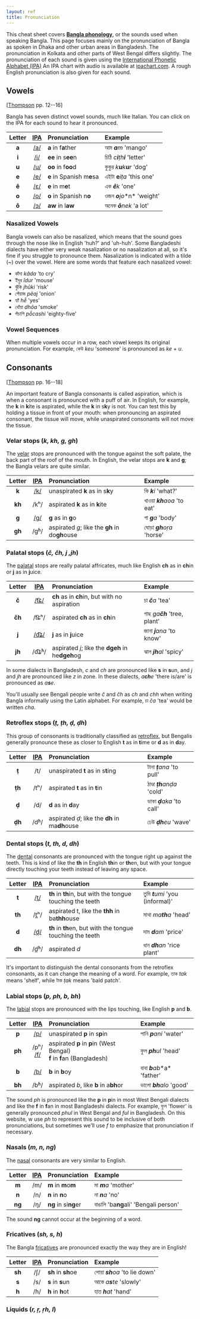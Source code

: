 ```yaml
---
layout: ref
title: Pronunciation
---
```



This cheat sheet covers <a href="https://en.wikipedia.org/wiki/Bengali_phonology" target="_blank">**Bangla phonology**</a>,
or the sounds used when speaking Bangla.
This page focuses mainly on the pronunciation of Bangla as spoken in Dhaka and other urban areas in Bangladesh.
The pronunciation in Kolkata and other parts of West Bengal differs slightly.
The pronunciation of each sound is given using the
<a href="https://en.wikipedia.org/wiki/Help:IPA/Bengali" target="_blank">International Phonetic Alphabet (IPA)</a>
An IPA chart with audio is available at
<a href="https://www.ipachart.com" target="_blank">ipachart.com</a>.
A rough English pronunciation is also given for each sound.

## Vowels
[<a href="https://www.google.com/books/edition/Bengali/C7vz0ABJnJsC?hl=en&gbpv=0" target="_blank">Thompson</a> pp. 12--16]

Bangla has seven distinct vowel sounds, much like Italian.
You can click on the IPA for each sound to hear it pronounced.

| Letter | <a href="https://www.ipachart.com" target="_blank">IPA</a> | Pronunciation | Example |
| :---: | :-: | :------------ | :------ |
| **a** | <a href="https://upload.wikimedia.org/wikipedia/commons/5/50/Open_central_unrounded_vowel.ogg" target="_blank">/a/</a> | **a** in f**a**ther | আম ***a**m* 'mango' |
| **i** | <a href="https://upload.wikimedia.org/wikipedia/commons/9/91/Close_front_unrounded_vowel.ogg" target="_blank">/i/</a> | **ee** in s**ee**n | চিঠি *c**i**ṭh**i*** 'letter' |
| **u** | <a href="https://upload.wikimedia.org/wikipedia/commons/5/5d/Close_back_rounded_vowel.ogg" target="_blank">/u/</a> | **oo** in f**oo**d | কুকুর *k**u**k**u**r* 'dog' |
| **e** | <a href="https://en.wikipedia.org/wiki/Close-mid_front_unrounded_vowel" target="_blank">/e/</a> | **e** in Spanish m**e**sa | এইটা **e***iṭa* 'this one' |
| **ê** | <a href="https://upload.wikimedia.org/wikipedia/commons/7/71/Open-mid_front_unrounded_vowel.ogg" target="_blank">/ɛ/</a> | **e** in m**e**t | এক ***ê**k* 'one' |
| **o** | <a href="https://upload.wikimedia.org/wikipedia/commons/8/84/Close-mid_back_rounded_vowel.ogg" target="_blank">/o/</a> | **o** in Spanish n**o** | ওজন ***o**j**o**n* 'weight' |
| **ô** | <a href="https://upload.wikimedia.org/wikipedia/commons/d/d0/PR-open-mid_back_rounded_vowel.ogg" target="_blank">/ɔ/</a> | **aw** in l**aw** | অনেক ***ô**nek* 'a lot' |

### Nasalized Vowels

Bangla vowels can also be nasalized, which means that the sound goes through the nose
like in English 'huh?' and 'uh-huh'.
Some Bangladeshi dialects have either very weak nasalization or no nasalization at all,
so it's fine if you struggle to pronounce them.
Nasalization is indicated with a tilde (~) over the vowel.
Here are some words that feature each nasalized vowel:
- কাঁদা *kãda* 'to cry'
- ইঁদুর *ĩdur* 'mouse'
- ঝুঁকি *jhũki* 'risk'
- পেঁয়াজ *pẽaj* 'onion'
- হ্যাঁ *hễ* 'yes'
- ধোঁয়া *dhõa* 'smoke'
- পঁচাশি *pỗcashi* 'eighty-five'

### Vowel Sequences

When multiple vowels occur in a row, each vowel keeps its original pronunciation.
For example, কেউ *keu* 'someone' is pronounced as *ke* + *u*.

## Consonants
[<a href="https://www.google.com/books/edition/Bengali/C7vz0ABJnJsC?hl=en&gbpv=0" target="_blank">Thompson</a> pp. 16--18]

An important feature of Bangla consonants is called aspiration,
which is when a consonant is pronounced with a puff of air.
In English, for example, the **k** in **k**ite is aspirated,
while the **k** in s**k**y is not.
You can test this by holding a tissue in front of your mouth:
when pronouncing an aspirated consonant, the tissue will move,
while unaspirated consonants will not move the tissue.

### Velar stops (*k, kh, g, gh*)

The <a href="https://en.wikipedia.org/wiki/Velar_consonant" target="_blank">velar</a>
stops are pronounced with the tongue against the soft palate, the back part of the roof of the mouth.
In English, the velar stops are **k** and **g**;
the Bangla velars are quite similar.

| Letter | <a href="https://www.ipachart.com" target="_blank">IPA</a> | Pronunciation | Example |
| :---: | :-: | :------------ | :------ |
| **k** | <a href="https://upload.wikimedia.org/wikipedia/commons/e/e3/Voiceless_velar_plosive.ogg" target="_blank">/k/</a> | unaspirated **k** as in s**k**y | কি ***k**i* 'what?' |
| **kh** | /kʰ/ | aspirated **k** as in **k**ite | খাওয়া ***kh**aoa* 'to eat' |
| **g** | <a href="https://upload.wikimedia.org/wikipedia/commons/1/12/Voiced_velar_plosive_02.ogg" target="_blank">/g/</a> | **g** as in **g**o | গা ***g**a* 'body' |
| **gh** | /gʱ/ | aspirated *g*; like the **gh** in do**gh**ouse | ঘোড়া ***gh**oṛa* 'horse' |

### Palatal stops (*č, čh, j ,jh*)

The <a href="https://en.wikipedia.org/wiki/Palatal_consonant" target="_blank">palatal</a>
stops are really palatal affricates,
much like English **ch** as in **ch**in or **j** as in **j**uice.

| Letter | <a href="https://www.ipachart.com" target="_blank">IPA</a> | Pronunciation | Example |
| :---: | :-: | :------------ | :------ |
| **č** | <a href="https://upload.wikimedia.org/wikipedia/commons/c/c4/Voiceless_alveolo-palatal_affricate.ogg" target="_blank">/t͡ɕ/</a> | **ch** as in **ch**in, but with no aspiration | চা ***č**a* 'tea' |
| **čh** | /t͡ɕʰ/ | aspirated **ch** as in **ch**in | গাছ *ga**čh*** 'tree, plant' |
| **j** | <a href="https://upload.wikimedia.org/wikipedia/commons/c/c1/Voiced_alveolo-palatal_affricate.ogg" target="_blank">/d͡ʑ/</a> | **j** as in **j**uice | জানা ***j**ana* 'to know' |
| **jh** | /d͡ʑʱ/ | aspirated *j*; like the **dgeh** in he**dgeh**og | ঝাল ***jh**al* 'spicy' |

In some dialects in Bangladesh, *c* and *ch* are pronounced like **s** in **s**un,
and *j* and *jh* are pronounced like *z* in *z*one.
In these dialects, *a**ch**e* 'there is/are' is pronounced as *a**s**e*.

You'll usually see Bengali people write *č* and *čh* as *ch* and *chh*
when writing Bangla informally using the Latin alphabet.
For example, চা *ča* 'tea' would be written *cha*.

### Retroflex stops (*ṭ, ṭh, ḍ, ḍh*)

This group of consonants is traditionally classified as
<a href="https://en.wikipedia.org/wiki/Retroflex_consonant" target="_blank">retroflex</a>,
but Bengalis generally pronounce these as closer to English
**t** as in **t**ime or **d** as in **d**ay.

| Letter | <a href="https://www.ipachart.com" target="_blank">IPA</a> | Pronunciation | Example |
| :---: | :-: | :------------ | :------ |
| **ṭ** | /t/ | unaspirated **t** as in s**t**ing | টানা ***ṭ**ana* 'to pull' |
| **ṭh** | /tʰ/ | aspirated **t** as in **t**in | ঠাণ্ডা ***ṭh**anḍa* 'cold' |
| **ḍ** | /d/ | **d** as in **d**ay | ডাকা ***ḍ**aka* 'to call' |
| **ḍh** | /dʱ/ | aspirated *ḍ*; like the **dh** in ma**dh**ouse | ঢেউ ***ḍh**eu* 'wave' |

### Dental stops (*t, th, d, dh*)

The <a href="https://en.wikipedia.org/wiki/Dental_consonant" target="_blank">dental</a>
consonants are pronounced with the tongue right up against the teeth.
This is kind of like the **th** in English **th**in or **th**en,
but with your tongue directly touching your teeth instead of leaving any space.

| Letter | <a href="https://www.ipachart.com" target="_blank">IPA</a> | Pronunciation | Example |
| :---: | :-: | :------------ | :------ |
| **t** | <a href="https://upload.wikimedia.org/wikipedia/commons/d/dc/Voiceless_dental_stop.ogg" target="_blank">/t̪/</a> | **th** in **th**in, but with the tongue touching the teeth | তুমি ***t**umi* 'you (informal)' |
| **th** | /t̪ʰ/ | aspirated t, like the **thh** in ba**thh**ouse | মাথা *ma**th**a* 'head' |
| **d** | <a href="https://upload.wikimedia.org/wikipedia/commons/1/1c/Voiced_dental_stop.ogg" target="_blank">/d̪/</a> | **th** in **th**en, but with the tongue touching the teeth | দাম ***d**am* 'price' |
| **dh** | /d̪ʱ/ | aspirated *d* | ধান ***dh**an* 'rice plant' |

It's important to distinguish the dental consonants from the retroflex consonants,
as it can change the meaning of a word.
For example, তাক *tak* means 'shelf', while টাক *ṭak* means 'bald patch'.

### Labial stops (*p, ph, b, bh*)

The <a href="https://en.wikipedia.org/wiki/Labial_consonant" target="_blank">labial</a>
stops are pronounced with the lips touching,
like English **p** and **b**.

| Letter | <a href="https://www.ipachart.com" target="_blank">IPA</a> | Pronunciation | Example |
| :---: | :-: | :------------ | :------ |
| **p** | <a href="https://upload.wikimedia.org/wikipedia/commons/5/51/Voiceless_bilabial_plosive.ogg" target="_blank">/p/</a> | unaspirated **p** in s**p**in | পানি ***p**ani* 'water' |
| **ph** | /pʰ/ <br> <a href="https://upload.wikimedia.org/wikipedia/commons/3/33/Voiceless_labiodental_fricative.ogg" target="_blank">/f/</a>| aspirated **p** in **p**in (West Bengal) <br> **f** in **f**an (Bangladesh) | ফুল ***ph**ul* 'head' |
| **b** | <a href="https://en.wikipedia.org/wiki/File:Voiced_bilabial_plosive.ogg" target="_blank">/b/</a> | **b** in **b**oy | বাবা ***b**a**b**a* 'father' |
| **bh** | /bʱ/ | aspirated *b*, like **b** in a**bh**or | ভালো ***bh**alo* 'good' |

The sound *ph* is pronounced like the **p** in **p**in in most West Bengali dialects
and like the **f** in **f**an in most Bangladeshi dialects.
For example, ফুল 'flower' is generally  pronounced *phul* in West Bengal and *ful* in Bangladesh.
On this website, w use *ph* to represent this sound to be inclusive of both pronunciations,
but sometimes we'll use *f* to emphasize that pronunciation if necessary.

### Nasals (*m, n, ng*)

The <a href="https://en.wikipedia.org/wiki/Nasal_consonant" target="_blank">nasal</a>
consonants are very similar to English.

| Letter | <a href="https://www.ipachart.com" target="_blank">IPA</a> | Pronunciation | Example |
| :---: | :-: | :------------ | :------ |
| **m** | /m/ | **m** in **m**o**m** | মা ***m**a* 'mother' |
| **n** | /n/ | **n** in **n**o | না ***n**a* 'no' |
| **ng** | /ŋ/ | **ng** in si**ng**er | বাঙালি 'ba**ng**ali' 'Bengali person' |

The sound **ng** cannot occur at the beginning of a word.

### Fricatives (*sh, s, h*)

The Bangla <a href="https://en.wikipedia.org/wiki/Fricative" target="_blank">fricatives</a>
are pronounced exactly the way they are in English!

| Letter | <a href="https://www.ipachart.com" target="_blank">IPA</a> | Pronunciation | Example |
| :---: | :-: | :------------ | :------ |
| **sh** | /ʃ/ | **sh** in **sh**oe | শোয়া ***sh**oa* 'to lie down' |
| **s** | /s/ | **s** in **s**un | আস্তে *a**s**te* 'slowly' |
| **h** | /ɦ/ | **h** in **h**ot | হাত ***h**at* 'hand' |

### Liquids (*r, ṛ, ṛh, l*)
